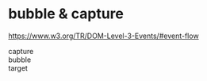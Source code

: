 # bubble & capture  


https://www.w3.org/TR/DOM-Level-3-Events/#event-flow  


capture  
bubble  
target  







